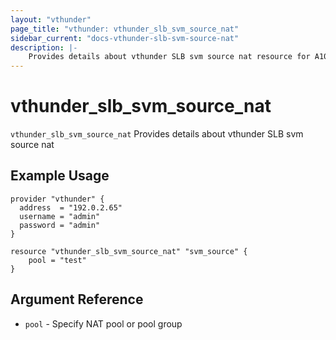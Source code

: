 ```yaml
---
layout: "vthunder"
page_title: "vthunder: vthunder_slb_svm_source_nat"
sidebar_current: "docs-vthunder-slb-svm-source-nat"
description: |-
    Provides details about vthunder SLB svm source nat resource for A10
---
```


# vthunder\_slb\_svm\_source\_nat

`vthunder_slb_svm_source_nat` Provides details about vthunder SLB svm source nat
## Example Usage


```hcl
provider "vthunder" {
  address  = "192.0.2.65"
  username = "admin"
  password = "admin"
}

resource "vthunder_slb_svm_source_nat" "svm_source" {
	pool = "test" 
}
```

## Argument Reference

* `pool` - Specify NAT pool or pool group



